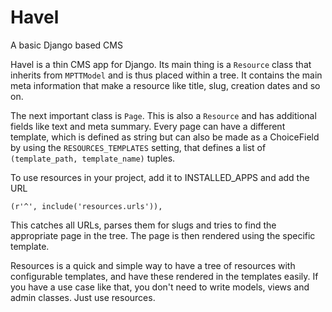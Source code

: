Havel
=====
A basic Django based CMS

Havel is a thin CMS app for Django. Its main thing is a `Resource` class that inherits from `MPTTModel` and is thus
placed within a tree. It contains the main meta information that make a resource
like title, slug, creation dates and so on.

The next important class is `Page`. This is also a `Resource` and has additional
fields like text and meta summary. Every page can have a different template, which
is defined as string but can also be made as a ChoiceField by using the 
`RESOURCES_TEMPLATES` setting, that defines a list of `(template_path, template_name)`
tuples.

To use resources in your project, add it to INSTALLED_APPS and add the URL

    (r'^', include('resources.urls')),

This catches all URLs, parses them for slugs and tries to find the appropriate
page in the tree. The page is then rendered using the specific template.

Resources is a quick and simple way to have a tree of resources with configurable
templates, and have these rendered in the templates easily. If you have a use case
like that, you don't need to write models, views and admin classes. Just use
resources.
